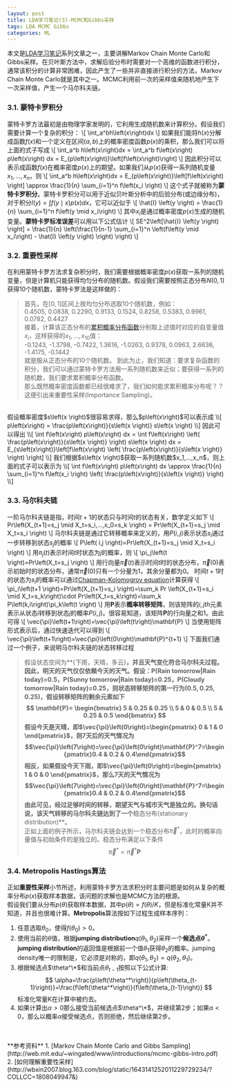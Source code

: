 ```yaml
---
layout: post
title: LDA学习笔记(3)-MCMC和Gibbs采样
tags: LDA MCMC Gibbs
categories: ML
---
```


本文是[LDA学习笔记]()系列文章之一，主要讲解Markov Chain Monte Carlo和Gibbs采样。在贝叶斯方法中，求解后验分布时需要对一个高维的函数进行积分，通常该积分的计算非常困难，因此产生了一些并非直接进行积分的方法，Markov Chain Monte Carlo就是其中之一。MCMC利用前一次的采样值来随机地产生下一次采样值，产生一个马尔科夫链。

### 3.1. 蒙特卡罗积分
蒙特卡罗方法最初是由物理学家发明的，它利用生成随机数来计算积分。假设我们需要计算一个复杂的积分：
\\[
\int_a^bh\left(x\right)dx
\\]
如果我们能将$h\left(x\right)$分解成函数$f\left(x\right)$和一个定义在区间$\left(a,b\right)$上的概率密度函数$p\left(x\right)$的乘积，那么我们可以将上面的式子写成
\\[
\int_a^b h\left(x\right)dx = \int_a^b f\left(x\right) p\left(x\right) dx = E_{p\left(x\right)}\left[f\left(x\right)\right]
\\]
因此积分可以表示成函数$f\left(x\right)$在概率密度$p\left(x\right)$上的期望。如果我们从$p\left(x\right)$获得一系列随机变量$x_1,...,x_n$，则
\\[
\int_a^b h\left(x\right)dx = E_{p\left(x\right)}\left[f\left(x\right) \right] \approx \frac{1}{n} \sum_{i=1}^n f\left(x_i \right)
\\]
这个式子就被称为**蒙特卡罗积分**。蒙特卡罗积分可以用于近似贝叶斯分析中的后验分布(或边缘分布)，对于积分$I\left(y \right) = \int f\left(y \mid x \right) p\left(x\right) dx$，它可以近似于
\\[
\hat{I} \left(y \right) = \frac{1}{n} \sum_{i=1}^n f\left(y \mid x_i\right)
\\]
其中$x_i$是通过概率密度$p\left(x\right)$生成的随机变量。**蒙特卡罗标准误差**可以用以下公式估计
\\[
SE^2\left[\hat{I} \left(y \right) \right] = \frac{1}{n} \left(\frac{1}{n-1} \sum_{i=1}^n \left(f\left(y \mid x_i\right) - \hat{I} \left(y \right) \right) \right)
\\]

### 3.2. 重要性采样
在利用蒙特卡罗方法求复杂积分时，我们需要根据概率密度$p\left(x\right)$获取一系列的随机变量，但是计算机只能获得均匀分布的随机数。假设我们需要按照正态分布$N\left(0,1\right)$获得10个随机数，蒙特卡罗法是这样做的：  
>首先，在$\left[0,1\right]$区间上按均匀分布选取10个随机数，例如：  
>0.4505, 0.0838, 0.2290, 0.9133, 0.1524, 0.8258, 0.5383, 0.9961, 0.0782, 0.4427  
>接着，计算该正态分布的[累积概率分布函数](http://en.wikipedia.org/wiki/Cumulative_distribution_function)分别取上述值时对应的自变量值$x_i$，这样获得的$x_1,...,x_{10}$值：  
>-0.1243, -1.3798, -0.7422, 1.3616, -1.0263, 0.9378, 0.0963, 2.6636, -1.4175, -0.1442  
>就是服从正态分布的10个随机数。
到此为止，我们知道：要求复杂函数的积分，我们可以通过蒙特卡罗方法用一系列随机数来近似；要获得一系列的随机数，我们要求累积概率分布函数。  
那么既然概率密度函数都已经很难求了，我们如何能求累积概率分布呢？？这便引出来重要性采样(Importance Sampling)。  
<br>
假设概率密度$s\left(x \right)$很容易求得，那么$p\left(x\right)$可以表示成
\\[
p\left(x\right) = \frac{p\left(x\right)}{s\left(x \right)} s\left(x \right)
\\]
因此可以得出
\\[
\int f\left(x\right) p\left(x\right) dx = \int f\left(x\right) \left( \frac{p\left(x\right)}{s\left(x \right)} \right) s\left(x \right) dx = E_{s\left(x\right)}\left[f\left(x\right) \left( \frac{p\left(x\right)}{s\left(x \right)} \right) \right]
\\]
我们根据$s\left(x \right)$获取一系列随机数$x_1,...,x_n$，则上面的式子可以表示为
\\[
\int f\left(x\right) p\left(x\right) dx \approx \frac{1}{n} \sum_{i=1}^n f\left(x_i \right) \left( \frac{p\left(x\right)}{s\left(x \right)} \right)
\\]

### 3.3. 马尔科夫链
一阶马尔科夫链是指，时间$t+1$的状态只与时间$t$的状态有关，数学定义如下
\\[
Pr\left(X_{t+1}=s_j \mid X_t=s_i,...,x_0=s_k \right) = Pr\left(X_{t+1}=s_j \mid X_t=s_i \right)
\\]
马尔科夫链是通过它转移概率来定义的，用$P\left( i,j \right)$表示状态$s_i$通过一步转移到状态$s_j$的概率
\\[
P\left( i,j \right)=Pr\left(X_{t+1}=s_j \mid X_t=s_i \right)
\\]
用$\pi_j\left(t \right)$表示时间$t$时状态为$j$的概率，则
\\[
\pi_j\left(t \right)=Pr\left(X_t=s_j \right)
\\]
用行向量$\vec{\pi}\left(t \right)$表示时间$t$时的状态分布，$\vec{\pi}\left(0 \right)$表示初始时的状态分布，通常$\vec{\pi}\left(0 \right)$只有一个分量为1，其余分量都为0。
时间$t+1$时的状态为$s_i$的概率可以通过[Chapman-Kolomogrov equation](http://en.wikipedia.org/wiki/Chapman%E2%80%93Kolmogorov_equation)计算获得
\\[
\pi_i\left(t+1 \right)=Pr\left(X_{t+1}=s_i \right)=\sum_k Pr \left(X_{t+1}=s_i \mid X_t=s_k\right)\cdot Pr\left(X_t=s_k\right)=\sum_k P\left(k,i\right)\pi_k\left(t \right)
\\]
用$\mathbf{P}$表示**概率转移矩阵**，则该矩阵的$i,jth$元素表示从状态$i$转移到状态$j$的概率$P\left(i,j\right)$。很容易知道，该矩阵$\mathbf{P}$的行向量之和1。由此可得
\\[
\vec{\pi}\left(t+1\right)=\vec{\pi}\left(t\right)\mathbf{P}
\\]
当使用矩阵形式表示后，通过快速迭代可以得到
\\[
\vec{\pi}\left(t+1\right)=\vec{\pi}\left(0\right)\mathbf{P}^{t+1}
\\]
下面我们通过一个例子，来说明马尔科夫链的状态转移过程  
>假设状态空间为**{下雨，天晴，多云}**，并且天气变化符合马尔科夫过程。因此，明天的天气仅仅依赖今天的天气。假设：**P(Rain tomorrow|Rain today)=0.5，P(Sunny tomorrow|Rain today)=0.25，P(Cloudy tomorrow|Rain today)=0.25**，则状态转移矩阵的第一行为$\left(0.5, 0.25, 0.25\right)$，假设转移矩阵的剩余元素如下
>$$
>\mathbf{P}=
>\begin{bmatrix}
>5 & 0.25 & 0.25 \\
>5 & 0 & 0.5 \\
>5 & 0.25 & 0.5
>\end{bmatrix}
>$$
>假设今天是天晴，即$\vec{\pi}\left(0\right)=\begin{pmatrix} 0 & 1 & 0 \end{pmatrix}$，则7天后的天气情况为$$\vec{\pi}\left(7\right)=\vec{\pi}\left(0\right)\mathbf{P}^7=\begin{pmatrix}0.4 & 0.2 &  0.4\end{pmatrix}$$相反，如果假设今天下雨，即$\vec{\pi}\left(0\right)=\begin{pmatrix} 1 & 0 & 0 \end{pmatrix}$，那么7天的天气情况为$$\vec{\pi}\left(7\right)=\vec{\pi}\left(0\right)\mathbf{P}^7=\begin{pmatrix}0.4 & 0.2 &  0.4\end{pmatrix}$$由此可见，经过足够时间的转移，期望天气与城市天气是独立的。换句话说，该天气转移的马尔科夫链达到了一个**稳态分布(stationary distribution)**。  
正如上面的例子所示，马尔科夫链会达到一个稳态分布$\vec{\pi}^*$，此时的概率向量值与初始条件的是独立的。稳态分布满足以下条件$$\vec{\pi}^* = \vec{\pi}^* \mathbf{P}$$

### 3.4. Metropolis Hastings算法
正如**重要性采样**小节所述，利用蒙特卡罗方法求积分时主要问题是如何从复杂的概率分布$p\left(x\right)$获取样本数据，该问题的求解也是MCMC方法的根源。  
假设我们要从分布$p\left(\theta\right)$获取样本数据，其中$p\left(\theta\right)=f\left(\theta\right)/K$，但是标准化常量K并不知道，并且也很难计算。**Metropolis**算法按如下过程生成样本序列：  
1. 任意选取$\theta_0$，使得$f\left(\theta_0\right)>0$。
2. 使用当前的$\theta$值，根据**jumping distribution**$q\left(\theta_1, \theta_2\right)$采样一个**候选点$\theta^*$**。**jumping distribution**的返回值是根据前一个值$\theta_1$获得$\theta_2$的概率。jumping density唯一的限制是，它必须是对称的，即$q\left(\theta_1, \theta_2\right)=q\left(\theta_2, \theta_1\right)$。
3. 根据候选点$\theta^\*$和当前点$\theta_{t-1}$按照以下公式计算: 
$$
\alpha=\frac{p\left(\theta^*\right)}{p\left(\theta_{t-1}\right)}=\frac{f\left(\theta^*\right)}{f\left(\theta_{t-1}\right)}
$$
标准化常量K在计算中被约去。
4. 如果计算出$\alpha>0$那么接受当前候选点$\theta^\*$，并继续第2步；如果$\alpha < 0$，那么以概率$\alpha$接受候选点，否则拒绝，然后继续第2步。  


<br>
<br>
**参考资料**  
1. [Markov Chain Monte Carlo and Gibbs Sampling](http://web.mit.edu/~wingated/www/introductions/mcmc-gibbs-intro.pdf)  
2. [如何理解重要性采样](http://wbxin2007.blog.163.com/blog/static/1643141252011229729234/?COLLCC=1808049947&)
